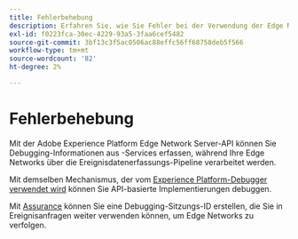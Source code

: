 ```yaml
---
title: Fehlerbehebung
description: Erfahren Sie, wie Sie Fehler bei der Verwendung der Edge Network Server-API beheben können.
exl-id: f0223fca-30ec-4229-93a5-3faa6cef5482
source-git-commit: 3bf13c3f5ac0506ac88effc56ff68758deb5f566
workflow-type: tm+mt
source-wordcount: '82'
ht-degree: 2%

---
```



# Fehlerbehebung

Mit der Adobe Experience Platform Edge Network Server-API können Sie Debugging-Informationen aus -Services erfassen, während Ihre Edge Networks über die Ereignisdatenerfassungs-Pipeline verarbeitet werden.

Mit demselben Mechanismus, der vom [Experience Platform-Debugger verwendet wird](https://experienceleague.adobe.com/docs/debugger-learn/tutorials/experience-platform-debugger/introduction-to-the-experience-platform-debugger.html) können Sie API-basierte Implementierungen debuggen.

Mit [Assurance](../assurance/home.md) können Sie eine Debugging-Sitzungs-ID erstellen, die Sie in Ereignisanfragen weiter verwenden können, um Edge Networks zu verfolgen.

